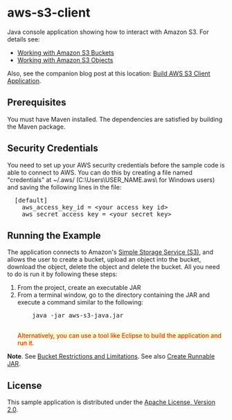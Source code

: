 # aws-s3-client
Java console application showing how to interact with Amazon S3.
For details see:
<ul>
	<li><a href="http://docs.aws.amazon.com/AmazonS3/latest/dev/UsingBucket.html" target="_blank">Working with Amazon S3 Buckets</a></li>
	<li><a href="http://docs.aws.amazon.com/AmazonS3/latest/dev/UsingObjects.html" target="_blank">Working with Amazon S3 Objects</a></li>
</ul>

Also, see the companion blog post at this location: <a href="http://acloudysky.com/build-aws-s3-client-application/" target="_blank">Build AWS S3 
Client Application</a>.

<h2>Prerequisites</h2>
You must have Maven installed. The dependencies are satisfied by building the Maven package.

<h2>Security Credentials</h2>
You need to set up your AWS security credentials before the sample code is able to connect to AWS. You can do this by creating a file named "credentials" at ~/.aws/ (C:\Users\USER_NAME.aws\ for Windows users) and saving the following lines in the file:

<pre>
  [default]
    aws_access_key_id = &lt;your access key id&gt;
    aws_secret_access_key = &lt;your secret key&gt;
</pre>

<h2>Running the Example</h2>
The application connects to Amazon's <a href="http://aws.amazon.com/s3" target="_blank">Simple Storage Service (S3)</a>, and allows the user to create a bucket, upload an object into the bucket, download the object, delete the object and delete the bucket. All you need to do is run it by following these steps:
<ol>
	<li>From the project, create an executable JAR</li>
	<li>From a terminal window, go to the directory containing the JAR and execute a command similar to 
	the following:   
	<pre>
  	java -jar aws-s3-java.jar
	</pre>	
	<span style="background-color: #ffffcc; color:red">Alternatively, you can use a tool like Eclipse to build the application and run it</span>.
	</li>
</ol>

<p>
	<b>Note</b>.  See <a href="http://docs.aws.amazon.com/AmazonS3/latest/dev/BucketRestrictions.html" target="_blank">Bucket Restrictions and Limitations</a>. See also <a href="http://acloudysky.com/cloud-application-common-tasks#createrunnablejar/" target="_blank">Create Runnable JAR</a>.
</p>

<h2>License</h2>
This sample application is distributed under the <a href="http://www.apache.org/licenses/LICENSE-2.0" target="_blank">Apache License, Version 2.0</a>.

